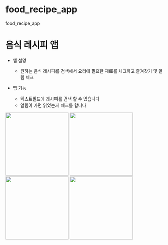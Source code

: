 # food_recipe_app

food_recipe_app

# 음식 레시피 앱

- 앱 설명

  - 원하는 음식 레시피를 검색해서 요리에 필요한 재료를 체크하고 즐겨찾기 및 알림 체크

- 앱 기능
  - 텍스트필드에 레시피를 검색 할 수 있습니다
  - 알림이 가면 읽었는지 체크를 합니다

<img src="https://github.com/user-attachments/assets/3d618464-7446-4545-9598-e6dcade491dc" width="200" /> <img src="https://github.com/user-attachments/assets/5d06234c-fb82-4d9e-b72a-7a704994d0d0" width="200" />  <img src="https://github.com/user-attachments/assets/f43f64af-9949-4969-a7ca-ed134db77c79" width="200" />  <img src="https://github.com/user-attachments/assets/da5cafc2-c8ec-48fb-9e09-b13aa9a311c6" width="200" />
